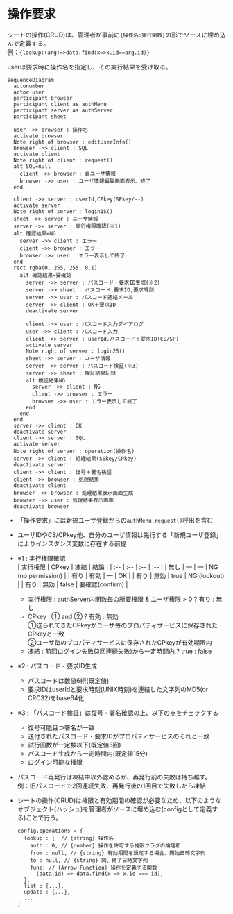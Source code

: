 # 操作要求

シートの操作(CRUD)は、管理者が事前に`{操作名:実行関数}`の形でソースに埋め込んで定義する。<br>
例：`{lookup:(arg)=>data.find(x=>x.id==arg.id)}`

userは要求時に操作名を指定し、その実行結果を受け取る。

```mermaid
sequenceDiagram
  autonumber
  actor user
  participant browser
  participant client as authMenu
  participant server as authServer
  participant sheet

  user ->> browser : 操作名
  activate browser
  Note right of browser : editUserInfo()
  browser ->> client : SQL
  activate client
  Note right of client : request()
  alt SQL=null
    client ->> browser : 自ユーザ情報
    browser ->> user : ユーザ情報編集画面表示、終了
  end

  client ->> server : userId,CPkey(SPkey/--)
  activate server
  Note right of server : login1S()
  sheet ->> server : ユーザ情報
  server ->> server : 実行権限確認(※1)
  alt 確認結果=NG
    server ->> client : エラー
    client ->> browser : エラー
    browser ->> user : エラー表示して終了
  end
  rect rgba(0, 255, 255, 0.1)
    alt 確認結果=要確認
      server ->> server : パスコード・要求ID生成(※2)
      server ->> sheet : パスコード,要求ID,要求時刻
      server ->> user : パスコード連絡メール
      server ->> client : OK＋要求ID
      deactivate server

      client ->> user : パスコード入力ダイアログ
      user ->> client : パスコード入力
      client ->> server : userId,パスコード＋要求ID(CS/SP)
      activate server
      Note right of server : login2S()
      sheet ->> server : ユーザ情報
      server ->> server : パスコード検証(※3)
      server ->> sheet : 検証結果記録
      alt 検証結果NG
        server ->> client : NG
        client ->> browser : エラー
        browser ->> user : エラー表示して終了
      end
    end
  end
  server ->> client : OK
  deactivate server
  client ->> server : SQL
  activate server
  Note right of server : operation(操作名)
  server ->> client : 処理結果(SSkey/CPkey)
  deactivate server
  client ->> client : 復号＋署名検証
  client ->> browser : 処理結果
  deactivate client
  browser ->> browser : 処理結果表示画面生成
  browser ->> user : 処理結果表示画面
  deactivate browser
```

- 「操作要求」には新規ユーザ登録からの`authMenu.request()`呼出を含む
- ユーザIDやCS/CPkey他、自分のユーザ情報は先行する「新規ユーザ登録」によりインスタンス変数に存在する前提



- ※1 : 実行権限確認<br>
  | 実行権限 | CPkey | 凍結 | 結論 |
  | :-- | :-- | :-- | :-- |
  | 無し | — | — | NG (no permission) |
  | 有り | 有効 | — | OK |
  | 有り | 無効 | true | NG (lockout) |
  | 有り | 無効 | false | 要確認(confirm) |
  - 実行権限 : authServer内関数毎の所要権限 & ユーザ権限 > 0 ? 有り : 無し
  - CPkey : ① and ② ? 有効 : 無効<br>
  ①送られてきたCPkeyがユーザ毎のプロパティサービスに保存されたCPkeyと一致<br>
  ②ユーザ毎のプロパティサービスに保存されたCPkeyが有効期限内
  - 凍結 : 前回ログイン失敗(3回連続失敗)から一定時間内 ? true : false
- ※2 : パスコード・要求ID生成
  - パスコードは数値6桁(既定値)
  - 要求IDはuserIdと要求時刻(UNIX時刻)を連結した文字列のMD5(or CRC32)をbase64化
- ※3 : 「パスコード検証」は復号・署名確認の上、以下の点をチェックする
  - 復号可能且つ署名が一致
  - 送付されたパスコード・要求IDがプロパティサービスのそれと一致
  - 試行回数が一定数以下(既定値3回)
  - パスコード生成から一定時間内(既定値15分)
  - ログイン可能な権限
- パスコード再発行は凍結中以外認めるが、再発行前の失敗は持ち越す。<br>
  例：旧パスコードで2回連続失敗、再発行後の1回目で失敗したら凍結

- シートの操作(CRUD)は権限と有効期間の確認が必要なため、以下のようなオブジェクト(ハッシュ)を管理者がソースに埋め込む(configとして定義する)ことで行う。
  ```
  config.operations = {
    lookup : {  // {string} 操作名
      auth : 0, // {number} 操作を許可する権限フラグの論理和
      from : null, // {string} 有効期間を設定する場合、開始日時文字列
      to : null, // {string} 同、終了日時文字列
      func: // {Arrow|Function} 操作を定義する関数
        (data,id) => data.find(x => x.id === id),
    },
    list : {...},
    update : {...},
    ...
  }
  ```